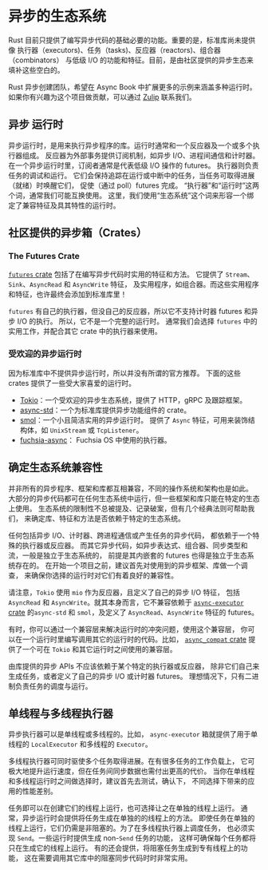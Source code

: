 # 异步的生态系统
Rust 目前只提供了编写异步代码的基础必要的功能。重要的是，标准库尚未提供像
执行器（executors)、任务（tasks)、反应器（reactors)、组合器（combinators）
与低级 I/O 的功能和特征。目前，是由社区提供的异步生态来填补这些空白的。

Rust 异步创建团队，希望在 Async Book 中扩展更多的示例来涵盖多种运行时。
如果你有兴趣为这个项目做贡献，可以通过
[Zulip](https://rust-lang.zulipchat.com/#narrow/stream/201246-wg-async-foundations.2Fbook)
联系我们。

## 异步 运行时
异步运行时，是用来执行异步程序的库。运行时通常和一个反应器及一个或多个执行器组成。
反应器为外部事务提供订阅机制，如异步 I/O、进程间通信和计时器。
在一个异步运行时里，订阅者通常是代表低级 I/O 操作的 futures。
执行器则负责任务的调试和运行。
它们会保持追踪在运行或中断中的任务，当任务可取得进展（就绪）时唤醒它们，
促使（通过 poll）futures 完成。
“执行器”和“运行时”这两个词，通常我们可能互换使用。
这里，我们使用“生态系统”这个词来形容一个绑定了兼容特征及具其特性的运行时。

## 社区提供的异步箱（Crates）

### The Futures Crate
[`futures` crate](https://docs.rs/futures/)
包括了在编写异步代码时实用的特征和方法。
它提供了 `Stream`、`Sink`、`AsyncRead` 和 `AsyncWrite` 特征，
及实用程序，如组合器。而这些实用程序和特征，也许最终会添加到标准库里！

`futures` 有自己的执行器，但没自己的反应器，所以它不支持计时器 futures
和异步 I/O 的执行。
所以，它不是一个完整的运行时。
通常我们会选择 `futures` 中的实用工作，并配合其它 crate 中的执行器来使用。

### 受欢迎的异步运行时
因为标准库中不提供异步运行时，所以并没有所谓的官方推荐。
下面的这些 crates 提供了一些受大家喜爱的运行时。
- [Tokio](https://docs.rs/tokio/)：一个受欢迎的异步生态系统，提供了 HTTP，gRPC
及跟踪框架。
- [async-std](https://docs.rs/async-std/)：一个为标准库提供异步功能组件的 crate。
- [smol](https://docs.rs/smol/)：一个小且简洁实用的异步运行时。
提供了 `Async` 特征，可用来装饰结构体，如 `UnixStream` 或 `TcpListener`。
- [fuchsia-async](https://fuchsia.googlesource.com/fuchsia/+/master/src/lib/fuchsia-async/)：
Fuchsia OS 中使用的执行器。

## 确定生态系统兼容性
并非所有的异步程序、框架和库都互相兼容，不同的操作系统和架构也是如此。
大部分的异步代码都可在任何生态系统中运行，但一些框架和库只能在特定的生态上使用。
生态系统的限制性不总被提及、记录破案，但有几个经典法则可帮助我们，
来确定库、特征和方法是否依赖于特定的生态系统。

任何包括异步 I/O、计时器、跨进程通信或产生任务的异步代码，
都依赖于一个特殊的执行器或反应器。
而其它异步代码，如异步表达式、组合器、同步类型和流，一般是独立于生态系统的，
前提是其内嵌套的 futures 也得是独立于生态系统存在的。
在开始一个项目之前，建议首先对使用到的异步框架、库做一个调查，
来确保你选择的运行时对它们有着良好的兼容性。

请注意，`Tokio` 使用 `mio` 作为反应器，且定义了自己的异步 I/O 特征，
包括 `AsyncRead` 和 `AsyncWrite`。就其本身而言，它不兼容依赖于
[`async-executor` crate](https://docs.rs/async-executor) 的`async-std` 和
`smol`，及定义了 `AsyncRead`、`AsyncWrite` 特征的 futures。

有时，你可以通过一个兼容层来解决运行时的冲突问题，使用这个兼容层，
你可以在一个运行时里编写调用其它的运行时的代码。比如，
[`async_compat` crate](https://docs.rs/async_compat) 提供了一个可在 `Tokio`
和其它运行时之间使用的兼容层。

由库提供的异步 APIs 不应该依赖于某个特定的执行器或反应器，
除非它们自己来生成任务，或者定义了自己的异步 I/O 或计时器 futures。
理想情况下，只有二进制负责任务的调度与运行。

## 单线程与多线程执行器
异步执行器可以是单线程或多线程的。比如，
`async-executor` 箱就提供了用于单线程的 `LocalExecutor` 和多线程的 `Executor`。

多线程执行器可同时驱使多个任务取得进展。在有很多任务的工作负载上，
它可极大地提升运行速度，但在任务间同步数据也需付出更高的代价。
当你在单线程和多线程运行时之间做选择时，建议首先去测试，确认下，
不同选择下带来的应用的性能差别。

任务即可以在创建它们的线程上运行，也可选择让之在单独的线程上运行。
通常，异步运行时会提供将任务生成在单独的的线程上的方法。
即使任务在单独的线程上运行，它们仍需是非阻塞的。为了在多线程执行器上调度任务，
也必须实现 `Send`。一些运行时提供生成 non-`Send` 任务的功能，
这样可确保每个任务都将只在生成它的线程上运行。
有的还会提供，将阻塞任务生成到专有线程上的功能，
这在需要调用其它库中的阻塞同步代码时时非常实用。
